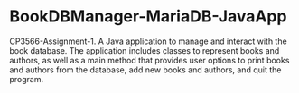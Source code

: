 # BookDBManager-MariaDB-JavaApp
 CP3566-Assignment-1. A Java application to manage and interact with the book database. The application includes classes to represent books and authors, as well as a main method that provides user options to print books and authors from the database, add new books and authors, and quit the program.
